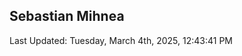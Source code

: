 <h2>Sebastian Mihnea</h2>

<!--RECENT_ACTIVITY:start-->
<!--RECENT_ACTIVITY:end-->
<!--RECENT_ACTIVITY:last_update-->
Last Updated: Tuesday, March 4th, 2025, 12:43:41 PM
<!--RECENT_ACTIVITY:last_update_end-->

<!---LOL-STATS-START-HERE--->
<!---LOL-STATS-END-HERE--->
